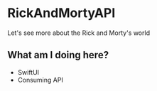 # RickAndMortyAPI
Let's see more about the Rick and Morty's world


<h2> What am I doing here? </h2>
<ul>
<li> SwiftUI </li>
<li> Consuming API </li>
</ul>

